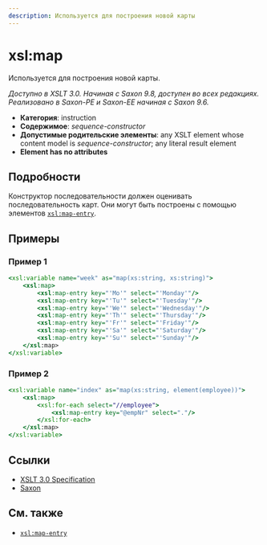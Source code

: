 ```yaml
---
description: Используется для построения новой карты
---
```


# xsl:map

Используется для построения новой карты.

_Доступно в XSLT 3.0. Начиная с Saxon 9.8, доступен во всех редакциях. Реализовано в Saxon-PE и Saxon-EE начиная с Saxon 9.6._

-   **Категория**: instruction
-   **Содержимое**: _sequence-constructor_
-   **Допустимые родительские элементы**: any XSLT element whose content model is _sequence-constructor_; any literal result element
-   **Element has no attributes**

## Подробности

Конструктор последовательности должен оценивать последовательность карт. Они могут быть построены с помощью элементов [`xsl:map-entry`](xsl-map-entry.md).

## Примеры

### Пример 1

```xslt
<xsl:variable name="week" as="map(xs:string, xs:string)">
    <xsl:map>
        <xsl:map-entry key="'Mo'" select="'Monday'"/>
        <xsl:map-entry key="'Tu'" select="'Tuesday'"/>
        <xsl:map-entry key="'We'" select="'Wednesday'"/>
        <xsl:map-entry key="'Th'" select="'Thursday'"/>
        <xsl:map-entry key="'Fr'" select="'Friday'"/>
        <xsl:map-entry key="'Sa'" select="'Saturday'"/>
        <xsl:map-entry key="'Su'" select="'Sunday'"/>
    </xsl:map>
</xsl:variable>
```

### Пример 2

```xslt
<xsl:variable name="index" as="map(xs:string, element(employee))">
    <xsl:map>
        <xsl:for-each select="//employee">
            <xsl:map-entry key="@empNr" select="."/>
        </xsl:for-each>
    </xsl:map>
</xsl:variable>
```

## Ссылки

-   [XSLT 3.0 Specification](http://www.w3.org/TR/xslt-30/#element-map)
-   [Saxon](https://www.saxonica.com/html/documentation/xsl-elements/map.html)

## См. также

-   [`xsl:map-entry`](xsl-map-entry.md)
